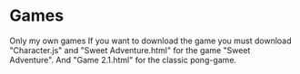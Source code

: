 # Games
Only my own games
If you want to download the game you must download "Character.js" and "Sweet Adventure.html" for the game "Sweet Adventure".
And "Game 2.1.html" for the classic pong-game.
